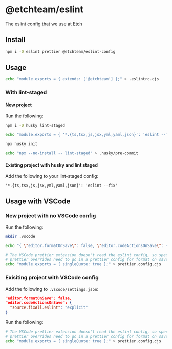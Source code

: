 # @etchteam/eslint

The eslint config that we use at [Etch](https://etch.co)

## Install

```bash
npm i -D eslint prettier @etchteam/eslint-config
```

## Usage

```bash
echo "module.exports = { extends: ['@etchteam'] };" > .eslintrc.cjs
```

### With lint-staged

#### New project

Run the following:

```bash
npm i -D husky lint-staged

echo "module.exports = { '*.{ts,tsx,js,jsx,yml,yaml,json}': 'eslint --fix' };" > lint-staged.config.cjs

npx husky init

echo "npx --no-install -- lint-staged" > .husky/pre-commit

```

#### Existing project with husky and lint staged

Add the following to your lint-staged config:

`'*.{ts,tsx,js,jsx,yml,yaml,json}': 'eslint --fix'`

## Usage with VSCode

### New project with no VSCode config

Run the following:

```bash
mkdir .vscode

echo "{ \"editor.formatOnSave\": false, \"editor.codeActionsOnSave\": { \"source.fixAll.eslint\": \"explicit\" } }" > .vscode/settings.json

# The VSCode prettier extension doesn't read the eslint config, so specific
# prettier overrides need to go in a prettier config for format on save
echo "module.exports = { singleQuote: true };" > prettier.config.cjs

```

### Exisiting project with VSCode config

Add the following to `.vscode/settings.json`:

```json
"editor.formatOnSave": false,
"editor.codeActionsOnSave": {
  "source.fixAll.eslint": "explicit"
}
```

Run the following:

```bash
# The VSCode prettier extension doesn't read the eslint config, so specific
# prettier overrides need to go in a prettier config for format on save
echo "module.exports = { singleQuote: true };" > prettier.config.cjs
```
